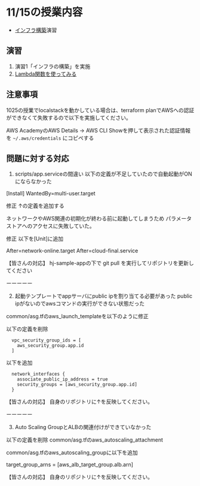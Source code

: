 # 11/15の授業内容
* [インフラ構築](https://github.com/cupperservice/hj-sample-infra)演習

## 演習
1. 演習1「インフラの構築」を実施
2. [Lambda関数を使ってみる](../Lambda関数を使ってみる/README.md)

## 注意事項
1025の授業でlocalstackを動かしている場合は、terraform planでAWSへの認証ができなくて失敗するので以下を実施してください。

AWS AcademyのAWS Details -> AWS CLI Showを押して表示された認証情報を `~/.aws/credentials` にコピペする

## 問題に対する対応
1. scripts/app.serviceの間違い
以下の定義が不足していたので自動起動がONにならなかった

[Install]
WantedBy=multi-user.target

修正
↑の定義を追加する

ネットワークやAWS関連の初期化が終わる前に起動してしまうため
パラメータストアへのアクセスに失敗していた。

修正
以下を[Unit]に追加

After=network-online.target
After=cloud-final.service

【皆さんの対応】
hj-sample-appの下で git pull を実行してリポジトリを更新してください

ーーーーー

2. 起動テンプレートでappサーバにpublic ipを割り当てる必要があった
public ipがないのでawsコマンドの実行ができない状態だった

common/asg.tfのaws_launch_templateを以下のように修正

以下の定義を削除
```
  vpc_security_group_ids = [
    aws_security_group.app.id
  ]
```

以下を追加
```
  network_interfaces {
    associate_public_ip_address = true
    security_groups = [aws_security_group.app.id]
  }
```

【皆さんの対応】
自身のリポジトリに↑を反映してください。

ーーーーー

3. Auto Scaling GroupとALBの関連付けができていなかった

以下の定義を削除
common/asg.tfのaws_autoscaling_attachment

common/asg.tfのaws_autoscaling_groupに以下を追加

  target_group_arns         = [aws_alb_target_group.alb.arn]


【皆さんの対応】
自身のリポジトリに↑を反映してください。
